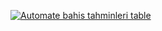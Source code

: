 [![Automate bahis tahminleri table](https://github.com/0x733/Test/actions/workflows/automate.yml/badge.svg?branch=main)](https://github.com/0x733/Test/actions/workflows/automate.yml)